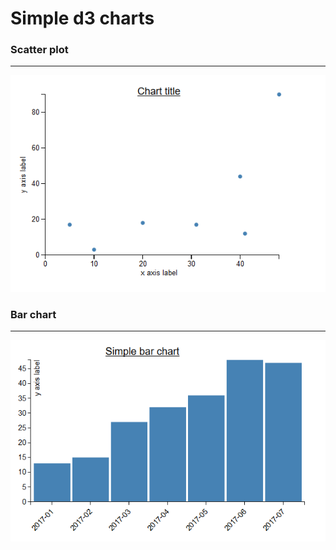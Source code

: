 # Simple d3 charts
### Scatter plot
------
![image of simple d3 scatter plot](https://github.com/Trende/Simple-d3-charts/blob/master/img/scatterPlot.PNG "Simple d3 scatter plot")

### Bar chart
------
![image of simple d3 bar char](https://github.com/Trende/Simple-d3-charts/blob/master/img/barChart.PNG "Simple d3 bar chart")